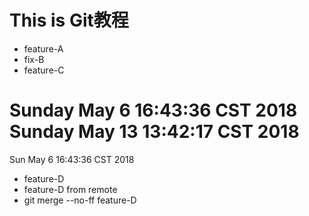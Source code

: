 # This is Git教程

 - feature-A
 - fix-B
 - feature-C


Sunday May  6 16:43:36 CST 2018
Sunday May 13 13:42:17 CST 2018
=======
Sun May  6 16:43:36 CST 2018
 - feature-D
 - feature-D from remote
 - git merge --no-ff feature-D
